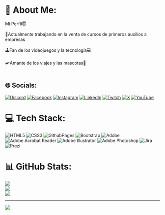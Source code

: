 # 💫 About Me:
Mi Perfil😇<br><br>👷Actualmente trabajando en la venta de cursos de primeros auxilios a empresas<br><br>🕹️Fan de los videojuegos y la tecnología💻<br><br>🛩️Amante de los viajes y las mascotas🐶<br><br>


## 🌐 Socials:
[![Discord](https://img.shields.io/badge/Discord-%237289DA.svg?logo=discord&logoColor=white)](https://discord.gg/jusslagg) [![Facebook](https://img.shields.io/badge/Facebook-%231877F2.svg?logo=Facebook&logoColor=white)](https://facebook.com/JesúsGil) [![Instagram](https://img.shields.io/badge/Instagram-%23E4405F.svg?logo=Instagram&logoColor=white)](https://instagram.com/jusslagg) [![LinkedIn](https://img.shields.io/badge/LinkedIn-%230077B5.svg?logo=linkedin&logoColor=white)](https://linkedin.com/in/https://www.linkedin.com/in/jesusenriquegilgonzalez/) [![Twitch](https://img.shields.io/badge/Twitch-%239146FF.svg?logo=Twitch&logoColor=white)](https://twitch.tv/jusslagg) [![X](https://img.shields.io/badge/X-black.svg?logo=X&logoColor=white)](https://x.com/jusslagg) [![YouTube](https://img.shields.io/badge/YouTube-%23FF0000.svg?logo=YouTube&logoColor=white)](https://youtube.com/@@jesusgil7871) 

# 💻 Tech Stack:
![HTML5](https://img.shields.io/badge/html5-%23E34F26.svg?style=for-the-badge&logo=html5&logoColor=white) ![CSS3](https://img.shields.io/badge/css3-%231572B6.svg?style=for-the-badge&logo=css3&logoColor=white) ![GithubPages](https://img.shields.io/badge/github%20pages-121013?style=for-the-badge&logo=github&logoColor=white) ![Bootstrap](https://img.shields.io/badge/bootstrap-%238511FA.svg?style=for-the-badge&logo=bootstrap&logoColor=white) ![Adobe](https://img.shields.io/badge/adobe-%23FF0000.svg?style=for-the-badge&logo=adobe&logoColor=white) ![Adobe Acrobat Reader](https://img.shields.io/badge/Adobe%20Acrobat%20Reader-EC1C24.svg?style=for-the-badge&logo=Adobe%20Acrobat%20Reader&logoColor=white) ![Adobe Illustrator](https://img.shields.io/badge/adobe%20illustrator-%23FF9A00.svg?style=for-the-badge&logo=adobe%20illustrator&logoColor=white) ![Adobe Photoshop](https://img.shields.io/badge/adobe%20photoshop-%2331A8FF.svg?style=for-the-badge&logo=adobe%20photoshop&logoColor=white) ![Jira](https://img.shields.io/badge/jira-%230A0FFF.svg?style=for-the-badge&logo=jira&logoColor=white) ![Prezi](https://img.shields.io/badge/Prezi-%23000000.svg?style=for-the-badge&logo=Prezi&logoColor=white)
# 📊 GitHub Stats:
![](https://github-readme-stats.vercel.app/api?username=jusslagg&theme=nightowl&hide_border=false&include_all_commits=false&count_private=false)<br/>
![](https://github-readme-streak-stats.herokuapp.com/?user=jusslagg&theme=nightowl&hide_border=false)<br/>
![](https://github-readme-stats.vercel.app/api/top-langs/?username=jusslagg&theme=nightowl&hide_border=false&include_all_commits=false&count_private=false&layout=compact)

---
[![](https://visitcount.itsvg.in/api?id=jusslagg&icon=5&color=0)](https://visitcount.itsvg.in)

<!-- Proudly created with GPRM ( https://gprm.itsvg.in ) -->
